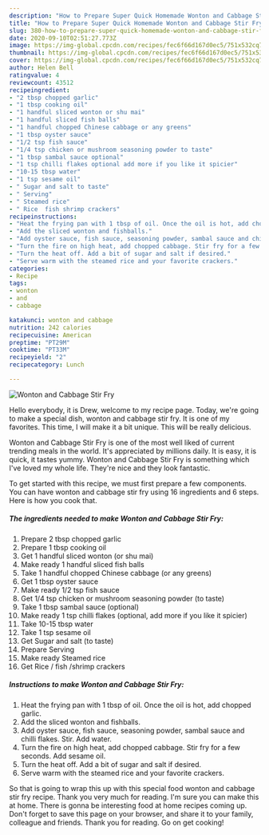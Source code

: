 ```yaml
---
description: "How to Prepare Super Quick Homemade Wonton and Cabbage Stir Fry"
title: "How to Prepare Super Quick Homemade Wonton and Cabbage Stir Fry"
slug: 380-how-to-prepare-super-quick-homemade-wonton-and-cabbage-stir-fry
date: 2020-09-10T02:51:27.773Z
image: https://img-global.cpcdn.com/recipes/fec6f66d167d0ec5/751x532cq70/wonton-and-cabbage-stir-fry-recipe-main-photo.jpg
thumbnail: https://img-global.cpcdn.com/recipes/fec6f66d167d0ec5/751x532cq70/wonton-and-cabbage-stir-fry-recipe-main-photo.jpg
cover: https://img-global.cpcdn.com/recipes/fec6f66d167d0ec5/751x532cq70/wonton-and-cabbage-stir-fry-recipe-main-photo.jpg
author: Helen Bell
ratingvalue: 4
reviewcount: 43512
recipeingredient:
- "2 tbsp chopped garlic"
- "1 tbsp cooking oil"
- "1 handful sliced wonton or shu mai"
- "1 handful sliced fish balls"
- "1 handful chopped Chinese cabbage or any greens"
- "1 tbsp oyster sauce"
- "1/2 tsp fish sauce"
- "1/4 tsp chicken or mushroom seasoning powder to taste"
- "1 tbsp sambal sauce optional"
- "1 tsp chilli flakes optional add more if you like it spicier"
- "10-15 tbsp water"
- "1 tsp sesame oil"
- " Sugar and salt to taste"
- " Serving"
- " Steamed rice"
- " Rice  fish shrimp crackers"
recipeinstructions:
- "Heat the frying pan with 1 tbsp of oil. Once the oil is hot, add chopped garlic."
- "Add the sliced wonton and fishballs."
- "Add oyster sauce, fish sauce, seasoning powder, sambal sauce and chilli flakes. Stir. Add water."
- "Turn the fire on high heat, add chopped cabbage. Stir fry for a few seconds. Add sesame oil."
- "Turn the heat off. Add a bit of sugar and salt if desired."
- "Serve warm with the steamed rice and your favorite crackers."
categories:
- Recipe
tags:
- wonton
- and
- cabbage

katakunci: wonton and cabbage 
nutrition: 242 calories
recipecuisine: American
preptime: "PT29M"
cooktime: "PT33M"
recipeyield: "2"
recipecategory: Lunch

---
```



![Wonton and Cabbage Stir Fry](https://img-global.cpcdn.com/recipes/fec6f66d167d0ec5/751x532cq70/wonton-and-cabbage-stir-fry-recipe-main-photo.jpg)

Hello everybody, it is Drew, welcome to my recipe page. Today, we're going to make a special dish, wonton and cabbage stir fry. It is one of my favorites. This time, I will make it a bit unique. This will be really delicious.



Wonton and Cabbage Stir Fry is one of the most well liked of current trending meals in the world. It's appreciated by millions daily. It is easy, it is quick, it tastes yummy. Wonton and Cabbage Stir Fry is something which I've loved my whole life. They're nice and they look fantastic.


To get started with this recipe, we must first prepare a few components. You can have wonton and cabbage stir fry using 16 ingredients and 6 steps. Here is how you cook that.

<!--inarticleads1-->

##### The ingredients needed to make Wonton and Cabbage Stir Fry:

1. Prepare 2 tbsp chopped garlic
1. Prepare 1 tbsp cooking oil
1. Get 1 handful sliced wonton (or shu mai)
1. Make ready 1 handful sliced fish balls
1. Take 1 handful chopped Chinese cabbage (or any greens)
1. Get 1 tbsp oyster sauce
1. Make ready 1/2 tsp fish sauce
1. Get 1/4 tsp chicken or mushroom seasoning powder (to taste)
1. Take 1 tbsp sambal sauce (optional)
1. Make ready 1 tsp chilli flakes (optional, add more if you like it spicier)
1. Take 10-15 tbsp water
1. Take 1 tsp sesame oil
1. Get  Sugar and salt (to taste)
1. Prepare  Serving
1. Make ready  Steamed rice
1. Get  Rice / fish /shrimp crackers




<!--inarticleads2-->

##### Instructions to make Wonton and Cabbage Stir Fry:

1. Heat the frying pan with 1 tbsp of oil. Once the oil is hot, add chopped garlic.
1. Add the sliced wonton and fishballs.
1. Add oyster sauce, fish sauce, seasoning powder, sambal sauce and chilli flakes. Stir. Add water.
1. Turn the fire on high heat, add chopped cabbage. Stir fry for a few seconds. Add sesame oil.
1. Turn the heat off. Add a bit of sugar and salt if desired.
1. Serve warm with the steamed rice and your favorite crackers.




So that is going to wrap this up with this special food wonton and cabbage stir fry recipe. Thank you very much for reading. I'm sure you can make this at home. There is gonna be interesting food at home recipes coming up. Don't forget to save this page on your browser, and share it to your family, colleague and friends. Thank you for reading. Go on get cooking!
